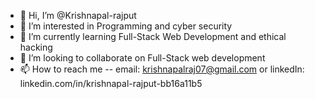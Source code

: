 - 👋 Hi, I’m @Krishnapal-rajput
- 👀 I’m interested in Programming and cyber security 
- 🌱 I’m currently learning Full-Stack Web Development and ethical hacking
- 💞️ I’m looking to collaborate on Full-Stack web development
- 📫 How to reach me -- email: krishnapalraj07@gmail.com or linkedIn: linkedin.com/in/krishnapal-rajput-bb16a11b5

<!---
Krishnapal-rajput/Krishnapal-rajput is a ✨ special ✨ repository because its `README.md` (this file) appears on your GitHub profile.
You can click the Preview link to take a look at your changes.
--->
